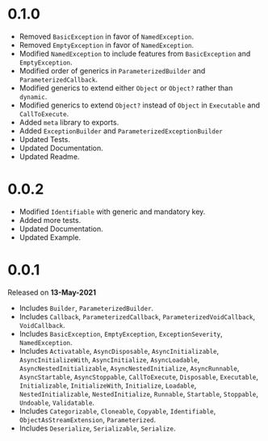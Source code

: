 # 0.1.0
  * Removed `BasicException` in favor of `NamedException`.
  * Removed `EmptyException` in favor of `NamedException`.
  * Modified `NamedException` to include features from `BasicException` and `EmptyException`.
  * Modified order of generics in `ParameterizedBuilder` and `ParameterizedCallback`.
  * Modified generics to extend either `Object` or `Object?` rather than `dynamic`.
  * Modified generics to extend `Object?` instead of `Object` in `Executable` and `CallToExecute`.
  * Added `meta` library to exports.
  * Added `ExceptionBuilder` and `ParameterizedExceptionBuilder`
  * Updated Tests.
  * Updated Documentation.
  * Updated Readme.

# 0.0.2
  * Modified `Identifiable` with generic and mandatory key.
  * Added more tests.
  * Updated Documentation.
  * Updated Example.

# 0.0.1
Released on **13-May-2021**

  * Includes `Builder`, `ParameterizedBuilder`.
  * Includes `Callback`, `ParameterizedCallback`, `ParameterizedVoidCallback`, `VoidCallback`.
  * Includes `BasicException`, `EmptyException`, `ExceptionSeverity`, `NamedException`.  
  * Includes `Activatable`, `AsyncDisposable`, `AsyncInitializable`, `AsyncInitializeWith`, `AsyncInitialize`, `AsyncLoadable`, `AsyncNestedInitializable`, `AsyncNestedInitialize`, `AsyncRunnable`, `AsyncStartable`, `AsyncStoppable`, `CallToExecute`, `Disposable`, `Executable`, `Initializable`, `InitializeWith`, `Initialize`, `Loadable`, `NestedInitializable`, `NestedInitialize`, `Runnable`, `Startable`, `Stoppable`, `Undoable`, `Validatable`.
  * Includes `Categorizable`, `Cloneable`, `Copyable`, `Identifiable`, `ObjectAsStreamExtension`, `Parameterized`.
  * Includes `Deserialize`, `Serializable`, `Serialize`.

